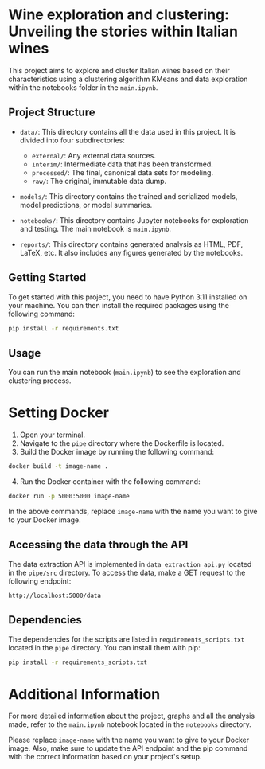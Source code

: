 # Wine exploration and clustering: Unveiling the stories within Italian wines

This project aims to explore and cluster Italian wines based on their characteristics using a clustering algorithm KMeans and data exploration within the notebooks folder in the `main.ipynb`.

## Project Structure

- `data/`: This directory contains all the data used in this project. It is divided into four subdirectories:
  - `external/`: Any external data sources.
  - `interim/`: Intermediate data that has been transformed.
  - `processed/`: The final, canonical data sets for modeling.
  - `raw/`: The original, immutable data dump.

- `models/`: This directory contains the trained and serialized models, model predictions, or model summaries.

- `notebooks/`: This directory contains Jupyter notebooks for exploration and testing. The main notebook is `main.ipynb`.

- `reports/`: This directory contains generated analysis as HTML, PDF, LaTeX, etc. It also includes any figures generated by the notebooks.

## Getting Started

To get started with this project, you need to have Python 3.11 installed on your machine. You can then install the required packages using the following command:

```sh
pip install -r requirements.txt
```

## Usage

You can run the main notebook (`main.ipynb`) to see the exploration and clustering process.

# Setting Docker
1. Open your terminal.
2. Navigate to the `pipe` directory where the Dockerfile is located.
3. Build the Docker image by running the following command:
```bash
docker build -t image-name .
```
4. Run the Docker container with the following command:
```bash
docker run -p 5000:5000 image-name
```
In the above commands, replace `image-name` with the name you want to give to your Docker image.

## Accessing the data through the API

The data extraction API is implemented in `data_extraction_api.py` located in the `pipe/src` directory. To access the data, make a GET request to the following endpoint:

```
http://localhost:5000/data
```

## Dependencies

The dependencies for the scripts are listed in `requirements_scripts.txt` located in the `pipe` directory. You can install them with pip:

```bash
pip install -r requirements_scripts.txt
```

# Additional Information

For more detailed information about the project, graphs and all the analysis made, refer to the `main.ipynb` notebook located in the `notebooks` directory.

Please replace `image-name` with the name you want to give to your Docker image. Also, make sure to update the API endpoint and the pip command with the correct information based on your project's setup.